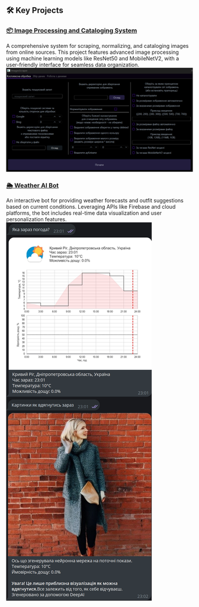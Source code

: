 ## 🛠️ Key Projects

### [📦 **Image Processing and Cataloging System**](https://github.com/lavrinenkoll/ImageScraper)
A comprehensive system for scraping, normalizing, and cataloging images from online sources. This project features advanced image processing using machine learning models like ResNet50 and MobileNetV2, with a user-friendly interface for seamless data organization.
![Interface](https://github.com/lavrinenkoll/lavrinenkoll/blob/main/imgs/1.png)

### [🌦️ **Weather AI Bot**](https://github.com/lavrinenkoll/WeatherAIBot)
An interactive bot for providing weather forecasts and outfit suggestions based on current conditions. Leveraging APIs like Firebase and cloud platforms, the bot includes real-time data visualization and user personalization features.
![Interface](https://github.com/lavrinenkoll/lavrinenkoll/blob/main/imgs/2.png)

